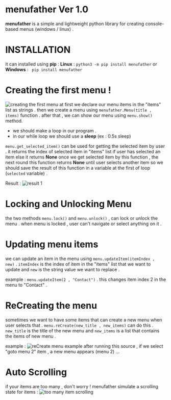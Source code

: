 # menufather Ver 1.0
**menufather** is a simple and lightweight python library for creating console-based menus (windows / linux) . 

# INSTALLATION
it can installed using **pip** :
**Linux** : ```python3 -m pip install menufather```
or **Windows** : ``` pip install menufather```


# Creating the first menu !
![creating the first menu](.Pictures/source1.png)
at first we declare our menu items in the "items" list as strings . 
then we create a menu using ```menufather.Menu(title , items)``` function . after that , we can show our menu using ```menu.show()``` method. 
* we should make a loop in our program .
* in our while loop we should use a **sleep** (ex : 0.5s sleep)


```menu.get_selected_item()``` can be used for getting the selected item by user . it returns the index of selected item in "items" list if user has selected an item else it returns **None** 
once we get selected item by this function , the next round this function returns **None** until user selects another item so we should save the result of this function in a variable at the first of loop (```selected``` variable) .

Result : 
![result 1](.Pictures/result1.png)
# Locking and Unlocking Menu
the two methods ```menu.lock()``` and ```menu.unlock()``` , can lock or unlock the menu . when menu is locked , user can't navigate or select anything on it .

# Updating menu items
we can update an item in the menu using ```menu.updateItem(itemIndex , new)``` . ```itemIndex``` is the index of item in the "items" list that we want to update and ```new``` is the string value we want to replace .

example : ```menu.updateItem(2 , "Contact")```  . this changes item index 2 in the menu to "Contact" .

# ReCreating the menu
sometimes we want to have some items that can create a new menu when user selects that . ```menu.reCreate(new_title , new_items)``` can do this . ```new_title``` is the title of the new menu and ```new_items``` is a list that contains the items of new menu . 

example : 
![reCreate menu example](.Pictures/source2.png)
after running this source , if we select "goto menu 2" item , a new menu appears (menu 2) ...


# Auto Scrolling  
if your items are too many , don't worry ! menufather simulate a scrolling state for items :
![too many item scrolling](.Pictures/toomanyitem.gif)





‍




